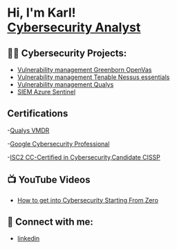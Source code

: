 <h1>Hi, I'm Karl! <br/><a href="https://github.com/karlerfolg">Cybersecurity Analyst</a>

<h2>👨‍💻 Cybersecurity Projects:</h2>
                  
- [Vulnerability management Greenborn OpenVas](https://github.com/karlerfolg/Vulnerability-management-OpenVas/blob/main/README.md)
- [Vulnerability management Tenable Nessus essentials](https://github.com/joshmadakor1/Algorithms-Practice)
- [Vulnerability management Qualys](https://github.com/joshmadakor1/Algorithms-Practice)
- [SIEM Azure Sentinel](https://github.com/joshmadakor1/Algorithms-Practice)
  
  
<h2>Certifications</h2>

-[Qualys  VMDR](https://drive.google.com/file/d/1Tr5n3GVPg7pA9FCdhIn_Xc8mmsgQzc2X/view?usp=sharing)

-[Google Cybersecurity Professional](https://www.credly.com/earner/earned/badge/11b2ead2-5a78-4645-b7d7-5709f9b3da60)

-[ISC2 CC-Certified in Cybersecurity,Candidate CISSP](https://www.credly.com/earner/earned/badge/fb19bb48-3870-43d6-8a1f-a0cb9cd9464b)



<h2>📺 YouTube Videos</h2>

- [How to get into Cybersecurity Starting From Zero](https://www.youtube.com/watch?v=a83ASGn_V_s)


<h2> 🤳 Connect with me:</h2>


- [linkedin](https://linkedin.com/in/karl-ugokwe-1a609350)







